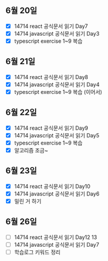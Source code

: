 ## 6월 20일

- [x] 14714 react 공식문서 읽기 Day7
- [x] 14714 javascript 공식문서 읽기 Day3
- [x] typescript exercise 1~9 복습  

## 6월 21일

- [x] 14714 react 공식문서 읽기 Day8
- [x] 14714 javascript 공식문서 읽기 Day4
- [x] typescript exercise 1~9 복습 (이어서)

## 6월 22일
- [x] 14714 react 공식문서 읽기 Day9
- [x] 14714 javascript 공식문서 읽기 Day5
- [x] typescript exercise 1~9 복습
- [x] 알고리즘 조금~

## 6월 23일

- [x] 14714 react 공식문서 읽기 Day10
- [x] 14714 javascript 공식문서 읽기 Day6
- [x] 밀린 거 하기

## 6월 26일

- [ ] 14714 react 공식문서 읽기 Day12 13
- [ ] 14714 javascript 공식문서 읽기 Day7
- [ ] 학습로그 키워드 정리

